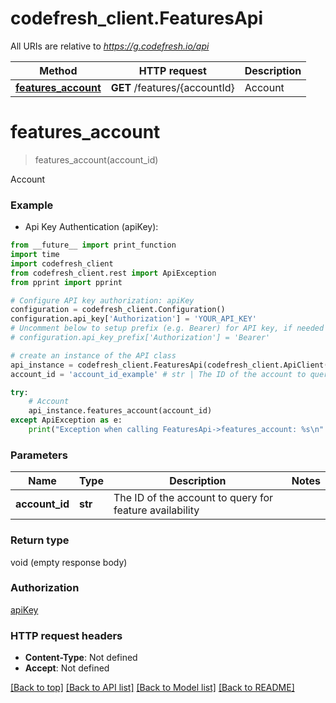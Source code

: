 # codefresh_client.FeaturesApi

All URIs are relative to *https://g.codefresh.io/api*

Method | HTTP request | Description
------------- | ------------- | -------------
[**features_account**](FeaturesApi.md#features_account) | **GET** /features/{accountId} | Account


# **features_account**
> features_account(account_id)

Account

### Example

* Api Key Authentication (apiKey): 
```python
from __future__ import print_function
import time
import codefresh_client
from codefresh_client.rest import ApiException
from pprint import pprint

# Configure API key authorization: apiKey
configuration = codefresh_client.Configuration()
configuration.api_key['Authorization'] = 'YOUR_API_KEY'
# Uncomment below to setup prefix (e.g. Bearer) for API key, if needed
# configuration.api_key_prefix['Authorization'] = 'Bearer'

# create an instance of the API class
api_instance = codefresh_client.FeaturesApi(codefresh_client.ApiClient(configuration))
account_id = 'account_id_example' # str | The ID of the account to query for feature availability

try:
    # Account
    api_instance.features_account(account_id)
except ApiException as e:
    print("Exception when calling FeaturesApi->features_account: %s\n" % e)
```

### Parameters

Name | Type | Description  | Notes
------------- | ------------- | ------------- | -------------
 **account_id** | **str**| The ID of the account to query for feature availability | 

### Return type

void (empty response body)

### Authorization

[apiKey](../README.md#apiKey)

### HTTP request headers

 - **Content-Type**: Not defined
 - **Accept**: Not defined

[[Back to top]](#) [[Back to API list]](../README.md#documentation-for-api-endpoints) [[Back to Model list]](../README.md#documentation-for-models) [[Back to README]](../README.md)

